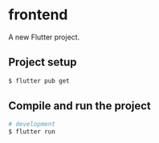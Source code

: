 # frontend

A new Flutter project.

## Project setup

```bash
$ flutter pub get
```

## Compile and run the project

```bash
# development
$ flutter run
```
